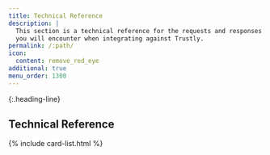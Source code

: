 ```yaml
---
title: Technical Reference
description: |
  This section is a technical reference for the requests and responses
  you will encounter when integrating against Trustly.
permalink: /:path/
icon:
  content: remove_red_eye
additional: true
menu_order: 1300
---
```


{:.heading-line}

## Technical Reference

{% include card-list.html %}
